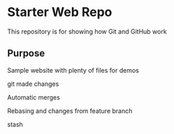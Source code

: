 # Starter Web Repo

This repository is for showing how Git and GitHub work

## Purpose

Sample website with plenty of files for demos

git made changes

Automatic merges

Rebasing and changes from feature branch

stash